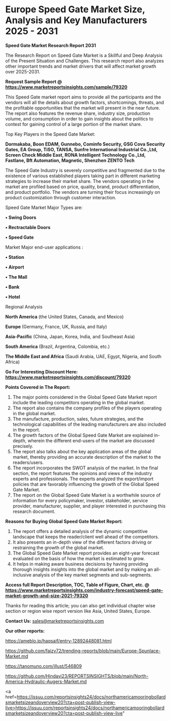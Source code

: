 # Europe Speed Gate Market Size, Analysis and Key Manufacturers 2025 - 2031

<strong>Speed Gate Market Research Report 2031</strong>

The Research Report on Speed Gate Market is a Skillful and Deep Analysis of the Present Situation and Challenges. This research report also analyzes other important trends and market drivers that will affect market growth over 2025-2031.

<strong>Request Sample Report @ <a href=https://www.marketreportsinsights.com/sample/79320>https://www.marketreportsinsights.com/sample/79320</a></strong>

This Speed Gate market report aims to provide all the participants and the vendors will all the details about growth factors, shortcomings, threats, and the profitable opportunities that the market will present in the near future. The report also features the revenue share, industry size, production volume, and consumption in order to gain insights about the politics to contest for gaining control of a large portion of the market share.

Top Key Players in the Speed Gate Market:

<strong>Dormakaba, Boon EDAM, Gunnebo, Cominfo Security, GSG Cova Security Gates, EA Group, TiSO, TANSA, Sunfre International Industrial Co.,Ltd, Screen Check Middle East, RONA Intelligent Technology Co.,Ltd, Fastlane, Bft Automation, Magnetic, Shenzhen ZENTO Tech</strong>

The Speed Gate Industry is severely competitive and fragmented due to the existence of various established players taking part in different marketing strategies to increase their market share. The vendors operating in the market are profiled based on price, quality, brand, product differentiation, and product portfolio. The vendors are turning their focus increasingly on product customization through customer interaction.

Speed Gate Market Major Types are:

<strong>• Swing Doors

• Rectractable Doors

• Speed Gate</strong>

Market Major end-user applications :

<strong>• Station

• Airport

• The Mall

• Bank

• Hotel</strong>

Regional Analysis

</u><strong><b>North America</b></strong> (the United States, Canada, and Mexico)

<strong><b>Europe </b></strong>(Germany, France, UK, Russia, and Italy)

<strong><b>Asia-Pacific</b></strong> (China, Japan, Korea, India, and Southeast Asia)

<strong><b>South America</b></strong> (Brazil, Argentina, Colombia, etc.)

<strong><b>The Middle East and Africa</b></strong> (Saudi Arabia, UAE, Egypt, Nigeria, and South Africa)

<strong>Go For Interesting Discount Here: <a href=https://www.marketreportsinsights.com/discount/79320>https://www.marketreportsinsights.com/discount/79320</a></strong>

<strong>Points Covered in The Report:</strong>
<ol>
  <li>The major points considered in the Global Speed Gate Market report include the leading competitors operating in the global market.</li>
  <li>The report also contains the company profiles of the players operating in the global market.</li>
  <li>The manufacture, production, sales, future strategies, and the technological capabilities of the leading manufacturers are also included in the report.</li>
  <li>The growth factors of the Global Speed Gate Market are explained in-depth, wherein the different end-users of the market are discussed precisely.</li>
  <li>The report also talks about the key application areas of the global market, thereby providing an accurate description of the market to the readers/users.</li>
  <li>The report incorporates the SWOT analysis of the market. In the final section, the report features the opinions and views of the industry experts and professionals. The experts analyzed the export/import policies that are favorably influencing the growth of the Global Speed Gate Market.</li>
  <li>The report on the Global Speed Gate Market is a worthwhile source of information for every policymaker, investor, stakeholder, service provider, manufacturer, supplier, and player interested in purchasing this research document.</li>
</ol>
<strong>Reasons for Buying Global Speed Gate Market Report:</strong>

<ol>
  <li>The report offers a detailed analysis of the dynamic competitive landscape that keeps the reader/client well ahead of the competitors.</li>
  <li>It also presents an in-depth view of the different factors driving or restraining the growth of the global market.</li>
  <li>The Global Speed Gate Market report provides an eight-year forecast evaluated on the basis of how the market is estimated to grow.</li>
  <li>It helps in making aware business decisions by having providing thorough insights insights into the global market and by making an all-inclusive analysis of the key market segments and sub-segments.</li>
</ol>
<strong>Access full Report Description, TOC, Table of Figure, Chart, etc. @ <a href=https://www.marketreportsinsights.com/industry-forecast/speed-gate-market-growth-and-size-2021-79320>https://www.marketreportsinsights.com/industry-forecast/speed-gate-market-growth-and-size-2021-79320</a></strong>


Thanks for reading this article; you can also get individual chapter wise section or region wise report version like Asia, United States, Europe.

<strong>Contact Us:</strong>
sales@marketreportsinsights.com

<strong>Our other reports:</strong>

<a href=https://ameblo.jp/haqsaif/entry-12892448081.html>https://ameblo.jp/haqsaif/entry-12892448081.html</a>

<a href=https://github.com/faizy72/trending-reports/blob/main/Europe-Spunlace-Market.md>https://github.com/faizy72/trending-reports/blob/main/Europe-Spunlace-Market.md</a>

<a href=https://tanomuno.com/illust/546809>https://tanomuno.com/illust/546809</a>

<a href=https://github.com/Hindavi23/REPORTSINSIGHTS/blob/main/North-America-Hydraulic-Augers-Market.md>https://github.com/Hindavi23/REPORTSINSIGHTS/blob/main/North-America-Hydraulic-Augers-Market.md</a>

<a href=https://issuu.com/reportsinsights24/docs/northamericamooringbollardsmarketsizeandoverview20?cta=post-publish-view-live>https://issuu.com/reportsinsights24/docs/northamericamooringbollardsmarketsizeandoverview20?cta=post-publish-view-live</a>"
